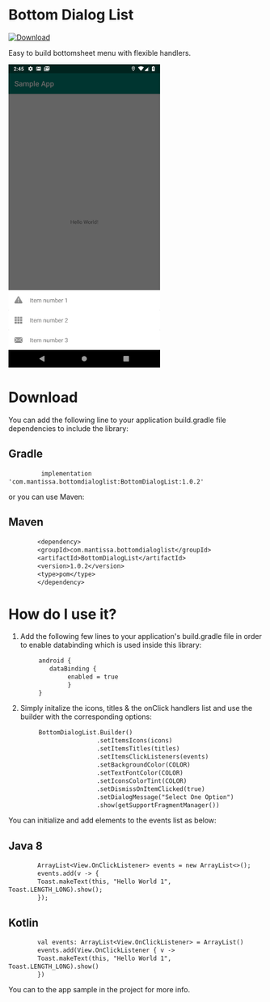 # Bottom Dialog List
[ ![Download](https://api.bintray.com/packages/murtadhas/BottomDialogList/BottomDialogList/images/download.svg) ](https://bintray.com/murtadhas/BottomDialogList/BottomDialogList/_latestVersion)

Easy to build bottomsheet menu with flexible handlers.

<img src="https://raw.githubusercontent.com/MurtadhaS/BottomDialogList/master/showcase/image_1.png" width=300/>

# Download
You can add the following line to your application build.gradle file dependencies to include the library:
 
## Gradle 
             implementation 'com.mantissa.bottomdialoglist:BottomDialogList:1.0.2'

or you can use Maven:

## Maven

            <dependency>
            <groupId>com.mantissa.bottomdialoglist</groupId>
            <artifactId>BottomDialogList</artifactId>
            <version>1.0.2</version>
            <type>pom</type>
            </dependency>

# How do I use it?

1. Add the following few lines to your application's build.gradle file in order to enable databinding which is used inside this library:

            android {
               dataBinding {
                    enabled = true
                    }
            }

2. Simply initalize the icons, titles & the onClick handlers list and use the builder with the corresponding options:


            BottomDialogList.Builder()
                            .setItemsIcons(icons)
                            .setItemsTitles(titles)
                            .setItemsClickListeners(events)
                            .setBackgroundColor(COLOR)
                            .setTextFontColor(COLOR)
                            .setIconsColorTint(COLOR)
                            .setDismissOnItemClicked(true)
                            .setDialogMessage("Select One Option")
                            .show(getSupportFragmentManager())
                            
                            
 You can initialize and add elements to the events list as below:
 
 ## Java 8
 
            ArrayList<View.OnClickListener> events = new ArrayList<>();
            events.add(v -> {
            Toast.makeText(this, "Hello World 1", Toast.LENGTH_LONG).show();
            });
 
 ## Kotlin
 
            val events: ArrayList<View.OnClickListener> = ArrayList()
            events.add(View.OnClickListener { v ->
            Toast.makeText(this, "Hello World 1", Toast.LENGTH_LONG).show()
            })
 
 You can to the app sample in the project for more info.
